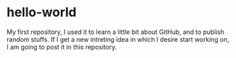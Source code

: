 # hello-world
My first repository, I used it to learn a little bit about GitHub, and to publish random stuffs.
If I get a new intreting idea in which I desire start working on, I am going to post it in this repository.
